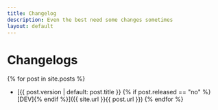 ```yaml
---
title: Changelog
description: Even the best need some changes sometimes
layout: default
---
```


# Changelogs
{% for post in site.posts %}
  - [{{ post.version | default: post.title }} {% if post.released  == "no" %}[DEV]{% endif %}]({{ site.url }}{{ post.url }})
{% endfor %}
